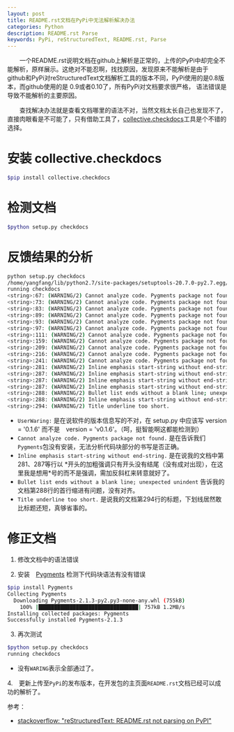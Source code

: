 ```yaml
---
layout: post
title: README.rst文档在PyPi中无法解析解决办法
categories: Python
description: README.rst Parse
keywords: PyPi, reStructuredText, README.rst, Parse
---
```


　　一个README.rst说明文档在github上解析是正常的，上传的PyPi中却完全不能解析，原样展示。这绝对不能忍啊，找找原因，发现原来不能解析是由于
github和PyPi对reStructuredText文档解析工具的版本不同，PyPi使用的是0.8版本，而github使用的是 0.9或者0.10了，所有PyPi对文档要求很严格，
语法错误是导致不能解析的主要原因。

　　查找解决办法就是查看文档哪里的语法不对，当然文档太长自己也发现不了，直接肉眼看是不可能了，只有借助工具了，[collective.checkdocs](https://github.com/collective/collective.checkdocs)工具是个不错的选择。


# 安装 collective.checkdocs

```bash
$pip install collective.checkdocs

```

# 检测文档

```bash
$python setup.py checkdocs
```

# 反馈结果的分析

```bash
python setup.py checkdocs
/home/yangfang/lib/python2.7/site-packages/setuptools-20.7.0-py2.7.egg/setuptools/dist.py:285: UserWarning: Normalizing 'v0.1.6' to '0.1.6'
running checkdocs
<string>:67: (WARNING/2) Cannot analyze code. Pygments package not found.
<string>:73: (WARNING/2) Cannot analyze code. Pygments package not found.
<string>:83: (WARNING/2) Cannot analyze code. Pygments package not found.
<string>:89: (WARNING/2) Cannot analyze code. Pygments package not found.
<string>:93: (WARNING/2) Cannot analyze code. Pygments package not found.
<string>:97: (WARNING/2) Cannot analyze code. Pygments package not found.
<string>:111: (WARNING/2) Cannot analyze code. Pygments package not found.
<string>:159: (WARNING/2) Cannot analyze code. Pygments package not found.
<string>:209: (WARNING/2) Cannot analyze code. Pygments package not found.
<string>:216: (WARNING/2) Cannot analyze code. Pygments package not found.
<string>:241: (WARNING/2) Cannot analyze code. Pygments package not found.
<string>:281: (WARNING/2) Inline emphasis start-string without end-string.
<string>:287: (WARNING/2) Inline emphasis start-string without end-string.
<string>:287: (WARNING/2) Inline emphasis start-string without end-string.
<string>:287: (WARNING/2) Inline emphasis start-string without end-string.
<string>:288: (WARNING/2) Bullet list ends without a blank line; unexpected unindent.
<string>:288: (WARNING/2) Inline emphasis start-string without end-string.
<string>:294: (WARNING/2) Title underline too short.

```

* `UserWaring:` 是在说软件的版本信息写的不对，在 setup.py 中应该写 version = '0.1.6' 而不是　version = 'v0.1.6'。（呵，挺智能啊这都能检测到）
* `Cannot analyze code. Pygments package not found.` 是在告诉我们 `Pygments`包没有安装，无法分析代码块部分的书写是否正确。
* `Inline emphasis start-string without end-string.` 是在说我的文档中第281、287等行以 \*开头的加粗强调只有开头没有结尾（没有成对出现），在这里我是想用\*号的而不是强调，需加反斜杠来转意就好了。
* `Bullet list ends without a blank line; unexpected unindent` 告诉我的文档第288行的首行缩进有问题，没有对齐。
* `Title underline too short.` 是说我的文档第294行的标题，下划线居然敢比标题还短，真够省事的。

# 修正文档

1. 修改文档中的语法错误

2. 安装　[Pygments](https://pypi.python.org/pypi/Pygments) 检测下代码块语法有没有错误

```bash
$pip install Pygments
Collecting Pygments
  Downloading Pygments-2.1.3-py2.py3-none-any.whl (755kB)
    100% |████████████████████████████████| 757kB 1.2MB/s
Installing collected packages: Pygments
Successfully installed Pygments-2.1.3
```

3. 再次测试

```bash
$python setup.py checkdocs
running checkdocs
```
* 没有`WARING`表示全部通过了。

4.　更新上传至`PyPi`的发布版本，在开发包的主页面`README.rst`文档已经可以成功的解析了。


参考：

* [stackoverflow: "reStructuredText: README.rst not parsing on PyPI" ](http://stackoverflow.com/questions/17401132/restructuredtext-readme-rst-not-parsing-on-pypi)